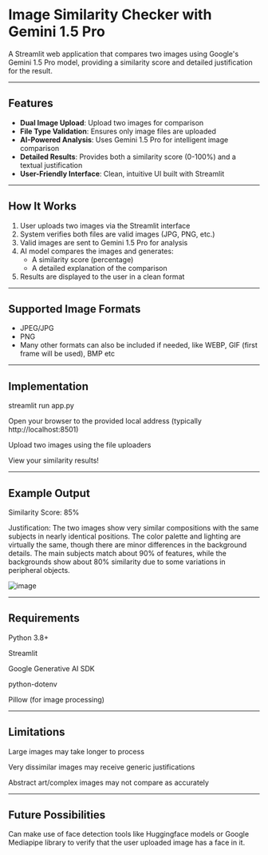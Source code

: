 # Image Similarity Checker with Gemini 1.5 Pro

A Streamlit web application that compares two images using Google's Gemini 1.5 Pro model, providing a similarity score and detailed justification for the result.

***********************************************************************************************************************************************

## Features

- **Dual Image Upload**: Upload two images for comparison
- **File Type Validation**: Ensures only image files are uploaded
- **AI-Powered Analysis**: Uses Gemini 1.5 Pro for intelligent image comparison
- **Detailed Results**: Provides both a similarity score (0-100%) and a textual justification
- **User-Friendly Interface**: Clean, intuitive UI built with Streamlit

***********************************************************************************************************************************************

## How It Works

1. User uploads two images via the Streamlit interface
2. System verifies both files are valid images (JPG, PNG, etc.)
3. Valid images are sent to Gemini 1.5 Pro for analysis
4. AI model compares the images and generates:
   - A similarity score (percentage)
   - A detailed explanation of the comparison
5. Results are displayed to the user in a clean format

***********************************************************************************************************************************************

## Supported Image Formats

- JPEG/JPG
- PNG
- Many other formats can also be included if needed, like WEBP, GIF (first frame will be used), BMP etc 

***********************************************************************************************************************************************

## Implementation

streamlit run app.py

Open your browser to the provided local address (typically http://localhost:8501)

Upload two images using the file uploaders

View your similarity results!

***********************************************************************************************************************************************

## Example Output

Similarity Score: 85%

Justification:
The two images show very similar compositions with the same subjects in nearly identical positions. 
The color palette and lighting are virtually the same, though there are minor differences in 
the background details. The main subjects match about 90% of features, while the backgrounds 
show about 80% similarity due to some variations in peripheral objects.

![image](https://github.com/user-attachments/assets/b0104bc8-c22d-4fa2-a514-e21b556c8d2d)

***********************************************************************************************************************************************

## Requirements

Python 3.8+

Streamlit

Google Generative AI SDK

python-dotenv

Pillow (for image processing)

***********************************************************************************************************************************************

## Limitations

Large images may take longer to process

Very dissimilar images may receive generic justifications

Abstract art/complex images may not compare as accurately

***********************************************************************************************************************************************

## Future Possibilities

Can make use of face detection tools like Huggingface models or Google Mediapipe library to verify that the user uploaded image has a face in it.
 
